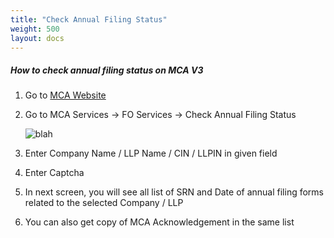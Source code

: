 ```yaml
---
title: "Check Annual Filing Status"
weight: 500
layout: docs
---
```

##### How to check annual filing status on MCA V3

1. Go to [MCA Website](https://www.mca.gov.in/content/mca/global/en/home.html)

2. Go to MCA Services -> FO Services -> Check Annual Filing Status

    ![blah](images/checkannualfiling.png)

3. Enter Company Name / LLP Name / CIN / LLPIN in given field

4. Enter Captcha

5. In next screen, you will see all list of SRN and Date of annual filing forms related to the selected Company / LLP

6. You can also get copy of MCA Acknowledgement in the same list